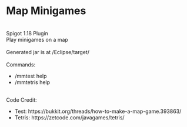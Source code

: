 <h1>Map Minigames</h1>
<br>
Spigot 1.18 Plugin<br>
Play minigames on a map<br>
<br>
Generated jar is at /Eclipse/target/<br>
<br>
Commands:<br>
<ul>
	<li>/mmtest help</li>
	<li>/mmtetris help</li>
</ul>
<br>
Code Credit:<br>
<ul>
	<li>Test: https://bukkit.org/threads/how-to-make-a-map-game.393863/</li>
	<li>Tetris: https://zetcode.com/javagames/tetris/</li>
</ul>